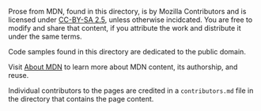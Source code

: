 Prose from MDN, found in this directory, is by Mozilla Contributors and is
licensed under [CC-BY-SA 2.5](http://creativecommons.org/licenses/by-sa/2.5/),
unless otherwise incidcated. You are free to modify and share that content, if
you attribute the work and distribute it under the same terms.

Code samples found in this directory are dedicated to the public domain.

Visit [About
MDN](https://developer.mozilla.org/en-US/docs/MDN/About#Using_MDN_Web_Docs_content)
to learn more about MDN content, its authorship, and reuse.

Individual contributors to the pages are credited in a `contributors.md` file
in the directory that contains the page content.
